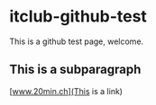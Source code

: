 # itclub-github-test

This is a github test page, welcome.

## This is a subparagraph

[www.20min.ch](This is a link)
